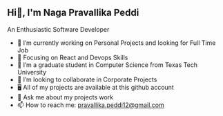## Hi👋, I'm Naga Pravallika Peddi

An Enthusiastic Software Developer

- 🔭 I’m currently working on Personal Projects and looking for Full Time Job
- 🔭 Focusing on React and Devops Skills
- 🌱 I’m a graduate student in Computer Science from Texas Tech University
- 👯 I’m looking to collaborate in Corporate Projects
- 🖥  All of my projects are available at this github account
- 💬 Ask me about my projects work
- 📫 How to reach me: pravallika.peddi12@gmail.com
